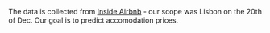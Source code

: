 The data is collected from [Inside Airbnb](http://insideairbnb.com/) - our scope was Lisbon on the 20th of Dec. Our goal is to predict accomodation prices.